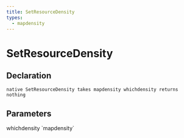 ```yaml
---
title: SetResourceDensity
types:
  - mapdensity
---
```


# SetResourceDensity

## Declaration

```
native SetResourceDensity takes mapdensity whichdensity returns nothing
```

## Parameters
<dl>
  <dt>whichdensity `mapdensity`</dt>
  <dd></dd>
</dl>